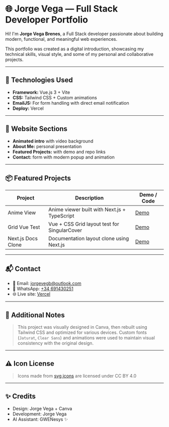 # 🌐 Jorge Vega — Full Stack Developer Portfolio

Hi! I'm **Jorge Vega Brenes**, a Full Stack developer passionate about building modern, functional, and meaningful web experiences.

This portfolio was created as a digital introduction, showcasing my technical skills, visual style, and some of my personal and collaborative projects.

---

## 🚀 Technologies Used

- **Framework:** Vue.js 3 + Vite  
- **CSS:** Tailwind CSS + Custom animations  
- **EmailJS:** For form handling with direct email notification  
- **Deploy:** Vercel  

---

## 🎯 Website Sections

- **Animated intro** with video background  
- **About Me:** personal presentation  
- **Featured Projects:** with demo and repo links  
- **Contact:** form with modern popup and animation  

---

## 📦 Featured Projects

| Project            | Description                                      | Demo / Code                                     |
| ------------------ | ------------------------------------------------ | ----------------------------------------------- |
| Anime View         | Anime viewer built with Next.js + TypeScript     | [Demo](https://animeview.vercel.app)            |
| Grid Vue Test      | Vue + CSS Grid layout test for SingularCover     | [Demo](https://grid-vue.vercel.app)             |
| Next.js Docs Clone | Documentation layout clone using Next.js         | [Demo](https://nextjs-docs-jorjoel777.vercel.app) |

---

## 📬 Contact

- 📧 Email: [jorgevegb@outlook.com](mailto:jorgevegb@outlook.com)  
- 📱 WhatsApp: [+34 691430251](https://wa.me/34691430251)  
- 🌐 Live site: [Vercel](https://jorgevegafullstack.vercel.app/)  

---

## 🧠 Additional Notes

> This project was visually designed in Canva, then rebuilt using Tailwind CSS and optimized for various devices. Custom fonts (`Jaturat`, `Clear Sans`) and animations were used to maintain visual consistency with the original design.

---

## ⚠️ Icon License

> Icons made from [svg icons](https://www.onlinewebfonts.com/icon) are licensed under CC BY 4.0

---

## ✨ Credits

- Design: Jorge Vega + Canva  
- Development: Jorge Vega  
- AI Assistant: GWENesys ✨
